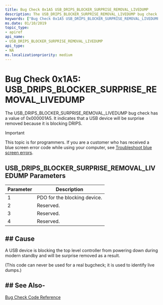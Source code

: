 ```yaml
---
title: Bug Check 0x1A5 USB_DRIPS_BLOCKER_SURPRISE_REMOVAL_LIVEDUMP
description: The USB_DRIPS_BLOCKER_SURPRISE_REMOVAL_LIVEDUMP bug check has a value of 0x000001A5. It indicates that a USB device will be surprise removed because it is blocking DRIPS.
keywords: ["Bug Check 0x1A5 USB_DRIPS_BLOCKER_SURPRISE_REMOVAL_LIVEDUMP", "USB_DRIPS_BLOCKER_SURPRISE_REMOVAL_LIVEDUMP"]
ms.date: 01/10/2019
topic_type:
- apiref
api_name:
- USB_DRIPS_BLOCKER_SURPRISE_REMOVAL_LIVEDUMP
api_type:
- NA
ms.localizationpriority: medium
---
```


# Bug Check 0x1A5: USB\_DRIPS\_BLOCKER\_SURPRISE\_REMOVAL\_LIVEDUMP

The USB\_DRIPS\_BLOCKER\_SURPRISE\_REMOVAL\_LIVEDUMP bug check has a value of 0x000001A5. It indicates that a USB device will be surprise removed because it is blocking DRIPS.

> [!IMPORTANT]
> This topic is for programmers. If you are a customer who has received a blue screen error code while using your computer, see [Troubleshoot blue screen errors](https://www.windows.com/stopcode).


## USB\_DRIPS\_BLOCKER\_SURPRISE\_REMOVAL\_LIVEDUMP Parameters

|Parameter|Description|
|--- |--- |
|1| PDO for the blocking device.|
|2| Reserved. |
|3| Reserved. |
|4| Reserved. |

## ## Cause

A USB device is blocking the top level controller from powering down during modern standby and will be surprise removed as a result.

(This code can never be used for a real bugcheck; it is used to identify live dumps.)


## ## See Also-

[Bug Check Code Reference](bug-check-code-reference2.md)

